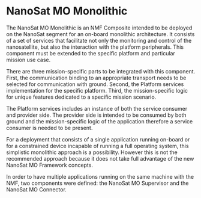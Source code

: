 NanoSat MO Monolithic
============

The NanoSat MO Monolithic is an NMF Composite intended to be deployed on the NanoSat segment for an on-board monolithic architecture. It consists of a set of services that facilitate not only the monitoring and control of the nanosatellite, but also the interaction with the platform peripherals. This component must be extended to the specific platform and particular mission use case.

There are three mission-specific parts to be integrated with this component. First, the communication binding to an appropriate transport needs to be selected for communication with ground. Second, the Platform services implementation for the specific platform. Third, the mission-specific logic for unique features dedicated to a specific mission scenario.

The Platform services includes an instance of both the service consumer and provider side. The provider side is intended to be consumed by both ground and the mission-specific logic of the application therefore a service consumer is needed to be present.

For a deployment that consists of a single application running on-board or for a constrained device incapable of running a full operating system, this simplistic monolithic approach is a possibility. However this is not the recommended approach because it does not take full advantage of the new NanoSat MO Framework concepts.

In order to have multiple applications running on the same machine with the NMF, two components were defined: the NanoSat MO Supervisor and the NanoSat MO Connector.


